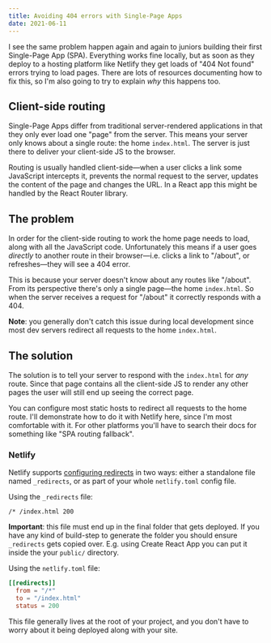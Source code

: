 ```yaml
---
title: Avoiding 404 errors with Single-Page Apps
date: 2021-06-11
---
```


I see the same problem happen again and again to juniors building their first Single-Page App (SPA). Everything works fine locally, but as soon as they deploy to a hosting platform like Netlify they get loads of "404 Not found" errors trying to load pages. There are lots of resources documenting how to fix this, so I'm also going to try to explain _why_ this happens too.

## Client-side routing

Single-Page Apps differ from traditional server-rendered applications in that they only ever load one "page" from the server. This means your server only knows about a single route: the home `index.html`. The server is just there to deliver your client-side JS to the browser.

Routing is usually handled client-side—when a user clicks a link some JavaScript intercepts it, prevents the normal request to the server, updates the content of the page and changes the URL. In a React app this might be handled by the React Router library.

## The problem

In order for the client-side routing to work the home page needs to load, along with all the JavaScript code. Unfortunately this means if a user goes _directly_ to another route in their browser—i.e. clicks a link to "/about", or refreshes—they will see a 404 error.

This is because your server doesn't know about any routes like "/about". From its perspective there's only a single page—the home `index.html`. So when the server receives a request for "/about" it correctly responds with a 404.

**Note**: you generally don't catch this issue during local development since most dev servers redirect all requests to the home `index.html`.

## The solution

The solution is to tell your server to respond with the `index.html` for _any_ route. Since that page contains all the client-side JS to render any other pages the user will still end up seeing the correct page.

You can configure most static hosts to redirect all requests to the home route. I'll demonstrate how to do it with Netlify here, since I'm most comfortable with it. For other platforms you'll have to search their docs for something like "SPA routing fallback".

### Netlify

Netlify supports [configuring redirects](https://docs.netlify.com/routing/redirects/) in two ways: either a standalone file named `_redirects`, or as part of your whole `netlify.toml` config file.

Using the `_redirects` file:

```
/* /index.html 200
```

**Important**: this file must end up in the final folder that gets deployed. If you have any kind of build-step to generate the folder you should ensure `_redirects` gets copied over. E.g. using Create React App you can put it inside the your `public/` directory.

Using the `netlify.toml` file:

```toml
[[redirects]]
  from = "/*"
  to = "/index.html"
  status = 200
```

This file generally lives at the root of your project, and you don't have to worry about it being deployed along with your site.
